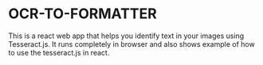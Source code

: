 # OCR-TO-FORMATTER
This is a react web app that helps you identify text in your images using Tesseract.js. It runs completely in browser and also shows example of how to use the tesseract.js in react.
